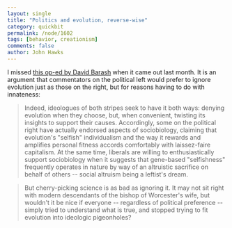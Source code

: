 ```yaml
---
layout: single 
title: "Politics and evolution, reverse-wise" 
category: quickbit
permalink: /node/1602
tags: [behavior, creationism] 
comments: false 
author: John Hawks 
---
```


I missed <a href="http://www.latimes.com/news/custom/scimedemail/la-op-barash20-2008jul20,0,6804376.story">this op-ed by David Barash</a> when it came out last month. It is an argument that commentators on the political left would prefer to ignore evolution just as those on the right, but for reasons having to do with innateness:

<blockquote>Indeed, ideologues of both stripes seek to have it both ways: denying evolution when they choose, but, when convenient, twisting its insights to support their causes. Accordingly, some on the political right have actually endorsed aspects of sociobiology, claiming that evolution's "selfish" individualism and the way it rewards and amplifies personal fitness accords comfortably with laissez-faire capitalism. At the same time, liberals are willing to enthusiastically support sociobiology when it suggests that gene-based "selfishness" frequently operates in nature by way of an altruistic sacrifice on behalf of others -- social altruism being a leftist's dream. </blockquote>

<blockquote>But cherry-picking science is as bad as ignoring it. It may not sit right with modern descendants of the bishop of Worcester's wife, but wouldn't it be nice if everyone -- regardless of political preference -- simply tried to understand what is true, and stopped trying to fit evolution into ideologic pigeonholes?</blockquote>


